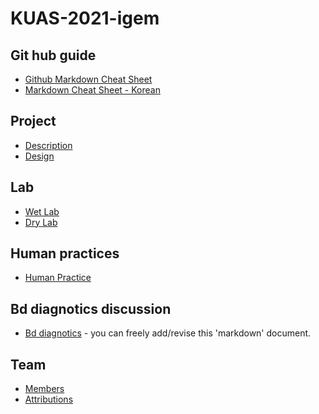 # KUAS-2021-igem

## Git hub guide
* [Github Markdown Cheat Sheet](https://github.com/adam-p/markdown-here/wiki/Markdown-Cheatsheet)
* [Markdown Cheat Sheet - Korean](https://github.com/tiimgreen/github-cheat-sheet/blob/master/README.ko.md)

## Project
* [Description](https://github.com/KUAS2021/KUAS-2021-igem/blob/main/Description.md)
* [Design]()

## Lab
* [Wet Lab](https://github.com/KUAS2021/KUAS-2021-igem/blob/main/WetLab.md)
* [Dry Lab](https://github.com/KUAS2021/KUAS-2021-igem/blob/main/DryLab.md)

## Human practices
* [Human Practice](https://github.com/KUAS-Korea/KUAS-2021-igem/blob/main/HumanPractice.md)

## Bd diagnotics discussion
* [Bd diagnotics](https://github.com/KUAS2021/KUAS-2021-igem/blob/main/Bd.md) - you can freely add/revise this 'markdown' document.
## Team
* [Members](https://github.com/KUAS-Korea/KUAS-2021-igem/blob/main/Team/Members.md)
* [Attributions](https://github.com/KUAS-Korea/KUAS-2021-igem/blob/main/Team/Attributions.md)

